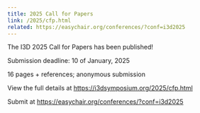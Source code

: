 ```yaml
---
title: 2025 Call for Papers
link: /2025/cfp.html
related: https://easychair.org/conferences/?conf=i3d2025
---
```


The I3D 2025 Call for Papers has been published!

Submission deadline: 10 of January, 2025
<!--more-->

16 pages + references; anonymous submission

View the full details at <https://i3dsymposium.org/2025/cfp.html>

Submit at <https://easychair.org/conferences/?conf=i3d2025>
